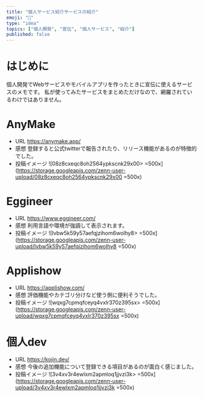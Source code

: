 ```yaml
---
title: "個人サービス紹介サービスの紹介"
emoji: "🐙"
type: "idea"
topics: ["個人開発", "宣伝", "個人サービス", "紹介"]
published: false
---
```


# はじめに

個人開発でWebサービスやモバイルアプリを作ったときに宣伝に使えるサービスのメモです。
私が使ってみたサービスをまとめただけなので、網羅されているわけではありません。

# AnyMake

- URL
<https://anymake.app/>
- 感想
登録すると公式twitterで報告されたり、リリース機能があるのが特徴的でした。
- 投稿イメージ
![08z8cxeqc8oh2564ypkscnk29x00> =500x](<https://storage.googleapis.com/zenn-user-upload/08z8cxeqc8oh2564ypkscnk29x00> =500x)

# Eggineer

- URL
<https://www.eggineer.com/>
- 感想
利用言語や環境が強調して表示されます。
- 投稿イメージ
![lvbw5k59y57aefqjzihom6wolhy8> =500x](<https://storage.googleapis.com/zenn-user-upload/lvbw5k59y57aefqjzihom6wolhy8> =500x)

# Applishow

- URL
<https://applishow.com/>
- 感想
評価機能やカテゴリ分けなど使う側に便利そうでした。
- 投稿イメージ
![wqxg7cpmqfceyq4vxlr370z395sx> =500x](<https://storage.googleapis.com/zenn-user-upload/wqxg7cpmqfceyq4vxlr370z395sx> =500x)

# 個人dev

- URL
<https://kojin.dev/>
- 感想
今後の追加機能について登録できる項目があるのが面白く感じました。
- 投稿イメージ
![3v4xv3r4ewlxm2apmloq1jjvzi3k> =500x](<https://storage.googleapis.com/zenn-user-upload/3v4xv3r4ewlxm2apmloq1jjvzi3k> =500x)
